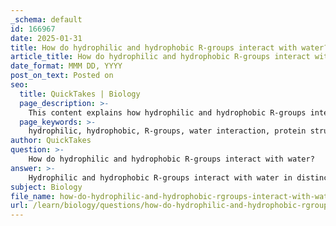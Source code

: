```yaml
---
_schema: default
id: 166967
date: 2025-01-31
title: How do hydrophilic and hydrophobic R-groups interact with water?
article_title: How do hydrophilic and hydrophobic R-groups interact with water?
date_format: MMM DD, YYYY
post_on_text: Posted on
seo:
  title: QuickTakes | Biology
  page_description: >-
    This content explains how hydrophilic and hydrophobic R-groups interact with water, influencing protein structure, stability, and function.
  page_keywords: >-
    hydrophilic, hydrophobic, R-groups, water interaction, protein structure, protein function, hydrogen bonds, amino acids, protein folding, hydrophobic interactions, solubility, biological activity, protein stability
author: QuickTakes
question: >-
    How do hydrophilic and hydrophobic R-groups interact with water?
answer: >-
    Hydrophilic and hydrophobic R-groups interact with water in distinct ways that are crucial for the structure and function of proteins.\n\n1. **Hydrophilic R-groups**: These are polar side chains that can form hydrogen bonds with water molecules. Because of their ability to interact favorably with water, hydrophilic R-groups tend to be found on the surface of proteins, where they can engage in interactions with the aqueous environment. This solubility in water is essential for the protein's functionality, as it allows for interactions with other biomolecules, such as substrates, enzymes, and signaling molecules. Examples of hydrophilic amino acids include serine, threonine, and asparagine.\n\n2. **Hydrophobic R-groups**: In contrast, hydrophobic (nonpolar) R-groups do not interact favorably with water. These side chains tend to cluster together in an aqueous environment to minimize their exposure to water, a phenomenon known as hydrophobic interactions. This clustering typically occurs in the interior of proteins, contributing to the overall stability of the protein structure by reducing the surface area exposed to water. Examples of hydrophobic amino acids include valine, leucine, and phenylalanine.\n\nThe interplay between hydrophilic and hydrophobic interactions is fundamental to protein folding and stability. The arrangement of these R-groups influences the three-dimensional conformation of proteins, which in turn affects their biological activity. Proper folding is essential for the protein to achieve its functional state, and disruptions in these interactions can lead to misfolding and loss of function, which is often associated with various diseases.\n\nIn summary, hydrophilic R-groups enhance solubility and interaction with water, while hydrophobic R-groups promote stability by minimizing exposure to the aqueous environment. This balance is critical for the proper folding and function of proteins.
subject: Biology
file_name: how-do-hydrophilic-and-hydrophobic-rgroups-interact-with-water.md
url: /learn/biology/questions/how-do-hydrophilic-and-hydrophobic-rgroups-interact-with-water
---
```


&nbsp;